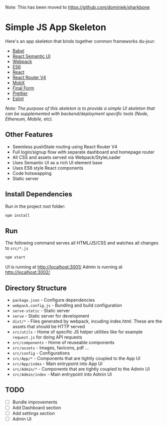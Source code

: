 Note: This has been moved to https://github.com/dominiek/sharkbone

# Simple JS App Skeleton

Here's an app skeleton that binds together common frameworks du-jour:

* [Babel](https://babeljs.io/)
* [React Semantic UI](http://react.semantic-ui.com/)
* [Webpack](http://webpack.github.io/)
* [ES6](https://babeljs.io/docs/learn-es2015/)
* [React](https://facebook.github.io/react/)
* [React Router V4](https://github.com/reactjs/react-router)
* [MobX](https://mobx.js.org/)
* [Final Form](https://github.com/final-form/react-final-form)
* [Prettier](https://prettier.io/)
* [Eslint](https://eslint.org/)

_Note: The purpose of this skeleton is to provide a simple UI skeleton that can be supplemented with backend/deployment specific tools (Node, Ethereum, Mobile, etc)._

## Other Features

* Seemless pushState routing using React Router V4
* Full login/signup flow with separate dashboard and homepage router
* All CSS and assets served via Webpack/StyleLoader
* Uses Semantic UI as a rich UI element base
* Uses ES6 style React components
* Code hotswapping
* Static server

## Install Dependencies

Run in the project root folder:

```bash
npm install
```

## Run

The following command serves all HTML/JS/CSS and watches all changes to `src/*.js`

```bash
npm start
```

UI is running at [http://localhost:3001/](http://localhost:3001/)
Admin is running at [http://localhost:3002/](http://localhost:3002/)

## Directory Structure

* `package.json` - Configure dependencies
* `webpack.config.js` - Bundling and build configuration
* `serve-static` - Static server
* `serve` - Static server for development
* `dist/*` - Files generated by webpack, incuding index.html. These are the assets that should be HTTP served
* `src/utils` - Home of specific JS helper utilities like for example `request.js` for doing API requests
* `src/components` - Home of reuseable components
* `src/assets` - Images, favicons, pdf ...
* `src/config` - Configurations
* `src/App/*` - Components that are tightly coupled to the App UI
* `src/App/index` - Main entrypoint into App UI
* `src/Admin/*` - Components that are tightly coupled to the Admin UI
* `src/Admin/index` - Main entrypoint into Admin UI

## TODO

* [ ] Bundle improvements
* [ ] Add Dashboard section
* [ ] Add settings section
* [ ] Admin UI
